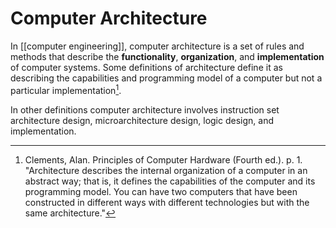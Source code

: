 # Computer Architecture

In [[computer engineering]], computer architecture is a set of rules and methods that describe the **functionality**, **organization**, and **implementation** of computer systems. Some definitions of architecture define it as describing the capabilities and programming model of a computer but not a particular implementation[^1].

In other definitions computer architecture involves instruction set architecture design, microarchitecture design, logic design, and implementation.



[^1]: Clements, Alan. Principles of Computer Hardware (Fourth ed.). p. 1. "Architecture describes the internal organization of a computer in an abstract way; that is, it defines the capabilities of the computer and its programming model. You can have two computers that have been constructed in different ways with different technologies but with the same architecture."